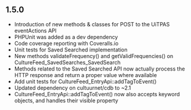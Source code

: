 
## 1.5.0

- Introduction of new methods & classes for POST to the UiTPAS eventActions API
- PHPUnit was added as a dev dependency
- Code coverage reporting with Coveralls.io
- Unit tests for Saved Searched implementation
- New methods validateFrequency() and getValidFrequencies() on 
  CultureFeed_SavedSearches_SavedSearch
- Methods related to the Saved Searched API now actually process the HTTP
  response and return a proper value where available
- Add unit tests for CultureFeed_EntryApi::addTagToEvent()
- Updated dependency on cultuurnet/cdb to ~2.1
- CultureFeed_EntryApi::addTagToEvent() now also accepts keyword objects,
  and handles their visible property
